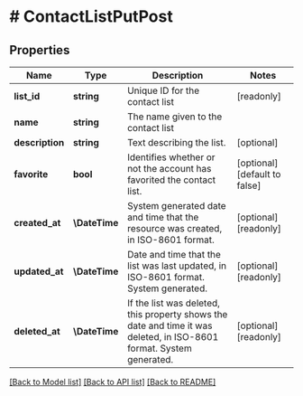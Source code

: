 # # ContactListPutPost

## Properties

Name | Type | Description | Notes
------------ | ------------- | ------------- | -------------
**list_id** | **string** | Unique ID for the contact list | [readonly]
**name** | **string** | The name given to the contact list |
**description** | **string** | Text describing the list. | [optional]
**favorite** | **bool** | Identifies whether or not the account has favorited the contact list. | [optional] [default to false]
**created_at** | **\DateTime** | System generated date and time that the resource was created, in ISO-8601 format. | [optional] [readonly]
**updated_at** | **\DateTime** | Date and time that the list was last updated, in ISO-8601 format. System generated. | [optional] [readonly]
**deleted_at** | **\DateTime** | If the list was deleted, this property shows the date and time it was deleted, in ISO-8601 format. System generated. | [optional] [readonly]

[[Back to Model list]](../../README.md#models) [[Back to API list]](../../README.md#endpoints) [[Back to README]](../../README.md)
